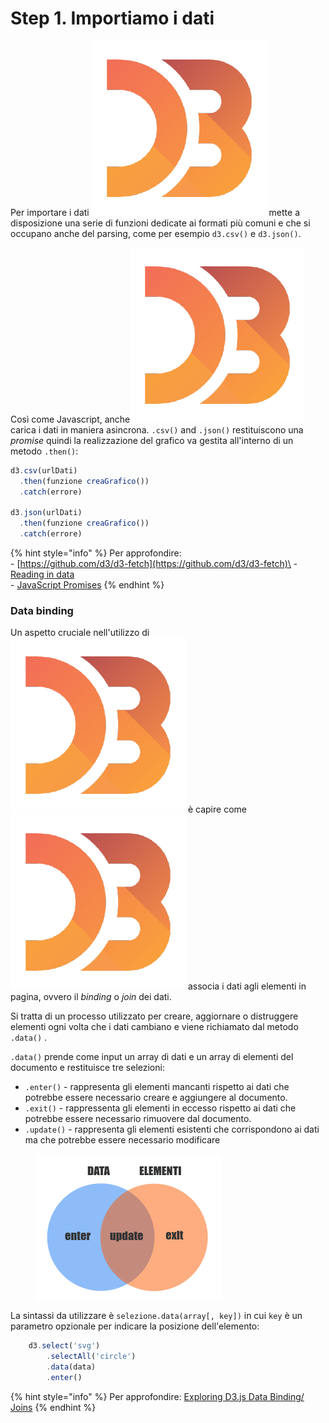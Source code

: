 # Step 1. Importiamo i dati

Per importare i dati <img src="../../.gitbook/assets/1562726.png" alt="" data-size="line"> mette a disposizione una serie di funzioni dedicate ai formati più comuni e che si occupano anche del parsing, come per esempio `d3.csv()` e `d3.json()`.

Così come Javascript, anche<img src="../../.gitbook/assets/1562726.png" alt="" data-size="line"> carica i dati in maniera asincrona. `.csv()` and `.json()` restituiscono una _promise_ quindi la realizzazione del grafico va gestita all'interno di un metodo `.then()`:

```javascript
d3.csv(urlDati)
  .then(funzione creaGrafico())
  .catch(errore)

d3.json(urlDati)
  .then(funzione creaGrafico())
  .catch(errore)
```

{% hint style="info" %}
Per approfondire: \
\- [https://github.com/d3/d3-fetch](https://github.com/d3/d3-fetch)\
\- [Reading in data](http://learnjsdata.com/read\_data.html)\
\- [JavaScript Promises](https://www.freecodecamp.org/news/javascript-promise-methods/)
{% endhint %}

### Data binding

Un aspetto cruciale nell'utilizzo di <img src="../../.gitbook/assets/1562726.png" alt="" data-size="line"> è capire come <img src="../../.gitbook/assets/1562726.png" alt="" data-size="line"> associa i dati agli elementi in pagina, ovvero il _binding_ o _join_ dei dati.

Si tratta di un processo utilizzato per creare, aggiornare o distruggere elementi ogni volta che i dati cambiano e viene richiamato dal metodo  `.data()` .

`.data()` prende come input un array di dati e un array di elementi del documento e restituisce tre selezioni:

* `.enter()` - rappresenta gli elementi mancanti rispetto ai dati che potrebbe essere necessario creare e aggiungere al documento.
* `.exit()` - rappressenta gli elementi in eccesso rispetto ai dati che potrebbe essere necessario rimuovere dal documento.
* `.update()` - rappresenta gli elementi esistenti che corrispondono ai dati ma che potrebbe essere necessario modificare

<figure><img src="../../.gitbook/assets/data-join (1).png" alt=""><figcaption></figcaption></figure>

La sintassi da utilizzare è `selezione.data(array[, key])` in cui `key` è un parametro opzionale per indicare la posizione dell'elemento:

```javascript
    d3.select('svg')
        .selectAll('circle')
        .data(data)
        .enter()
```

{% hint style="info" %}
Per approfondire: [Exploring D3.js Data Binding/ Joins](https://www.youtube.com/watch?v=ZOeWdkq-L90)
{% endhint %}

